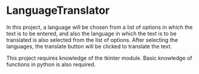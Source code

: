 # LanguageTranslator

In this project, a language will be chosen from a list of options in which the text is to be entered, and also the language in which the text is to be translated is also selected from the list of options. After selecting the languages, the translate button will be clicked to translate the text.

This project requires knowledge of the tkinter module. Basic knowledge of functions in python is also required.
